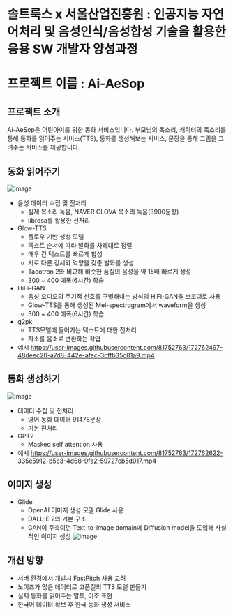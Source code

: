 # 솔트룩스 x 서울산업진흥원 : 인공지능 자연어처리 및 음성인식/음성합성 기술을 활용한 응용 SW 개발자 양성과정
# 프로젝트 이름 : Ai-AeSop
## 프로젝트 소개 
Ai-AeSop은 어린아이를 위한 동화 서비스입니다. 부모님의 목소리, 캐릭터의 목소리를 통해 동화를 읽어주는 서비스(TTS), 동화를 생성해보는 서비스, 문장을 통해 그림을 그려주는 서비스를 제공합니다.
## 동화 읽어주기
![image](https://user-images.githubusercontent.com/81752763/172761366-3beccf1f-2fef-4cdd-a1f1-8439a066bb48.png)
- 음성 데이터 수집 및 전처리
  - 실제 목소리 녹음, NAVER CLOVA 목소리 녹음(3900문장)
  - librosa를 활용한 전처리
- Glow-TTS
  - 플로우 기반 생성 모델
  - 텍스트 순서에 따라 발화를 차례대로 정렬
  - 매우 긴 텍스트를 빠르게 합성
  - 서로 다른 강세와 억양을 갖춘 발화를 생성
  - Tacotron 2와 비교해 비슷한 품질의 음성을 약 15배 빠르게 생성
  - 300 ~ 400 에폭(6시간) 학습
- HiFi-GAN
  - 음성 오디오의 주기적 신호를 구별해내는 방식의 HiFi-GAN을 보코더로 사용
  - Glow-TTS를 통해 생성된 Mel-spectrogram에서 waveform을 생성
  - 300 ~ 400 에폭(6시간) 학습
- g2pk
  - TTS모델에 들어가는 텍스트에 대한 전처리
  - 자소를 음소로 변환하는 작업
- 예시
https://user-images.githubusercontent.com/81752763/172762497-48deec20-a7d8-442e-afec-3cffb35c81a9.mp4


## 동화 생성하기
![image](https://user-images.githubusercontent.com/81752763/172761845-6605ed56-42cc-47f7-a5a0-b4dc7f0153b7.png)
- 데이터 수집 및 전처리
  - 영어 동화 데이터 91478문장
  - 기본 전처리
- GPT2 
  - Masked self attention 사용
- 예시
https://user-images.githubusercontent.com/81752763/172762622-335e5912-b5c3-4d68-9fa2-59727eb5d017.mp4


## 이미지 생성
- Glide
  - OpenAI 이미지 생성 모델 Glide 사용
  - DALL-E 2의 기본 구조
  - GAN이 주축이던 Text-to-image domain에 Diffusion model을 도입해 사실적인 이미지 생성
  ![image](https://user-images.githubusercontent.com/81752763/172762342-72792a4b-f5db-48f7-b565-be799e14e89d.png)

## 개선 방향
- 서버 환경에서 개발시 FastPitch 사용 고려
- 노이즈가 많은 데이터로 고품질의 TTS 모델 만들기
- 실제 동화를 읽어주는 말투, 어조 표현
- 한국어 데이터 확보 후 한국 동화 생성 서비스 
